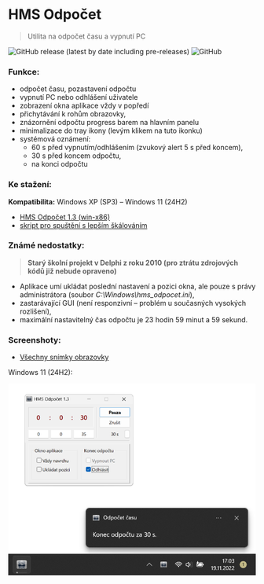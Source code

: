 # HMS Odpočet

> Utilita na odpočet času a vypnutí PC

![GitHub release (latest by date including pre-releases)](https://img.shields.io/github/v/release/ma-ta/hms-odpocet?include_prereleases)
![GitHub](https://img.shields.io/github/license/ma-ta/hms-odpocet)

### Funkce:

- odpočet času, pozastavení odpočtu
- vypnutí PC nebo odhlášení uživatele
- zobrazení okna aplikace vždy v popředí
- přichytávání k rohům obrazovky,
- znázornění odpočtu progress barem na hlavním panelu
- minimalizace do tray ikony (levým klikem na tuto ikonku)
- systémová oznámení:
  - 60 s před vypnutím/odhlášením (zvukový alert 5 s před koncem),
  - 30 s před koncem odpočtu,
  - na konci odpočtu

### Ke stažení:

**Kompatibilita:** Windows XP (SP3) &ndash; Windows 11 (24H2)
- [HMS Odpočet 1.3 (win-x86)](https://github.com/ma-ta/hms-odpocet/releases/download/v1.3.0/HMS_Odpocet_1.3.exe)
- [skript pro spuštění s lepším škálováním](https://github.com/ma-ta/hms-odpocet/releases/download/v1.3.0/HMS_Odpocet_1.3.bat)

### Známé nedostatky:

> **Starý školní projekt v Delphi z roku 2010 (pro ztrátu zdrojových kódů již nebude opraveno)**

- Aplikace umí ukládat poslední nastavení a pozici okna, ale pouze s právy administrátora (soubor *C:\Windows\hms_odpocet.ini*),
- zastarávající GUI (není responzivní &ndash; problém u současných vysokých rozlišení),
- maximální nastavitelný čas odpočtu je 23 hodin 59 minut a 59 sekund.

### Screenshoty:

- [Všechny snímky obrazovky](screenshoty/)

Windows 11 (24H2):

![Snímek obrazovky &ndash; HMS Odpočet (Win11)](screenshoty/hms-odpocet-win11.png)
